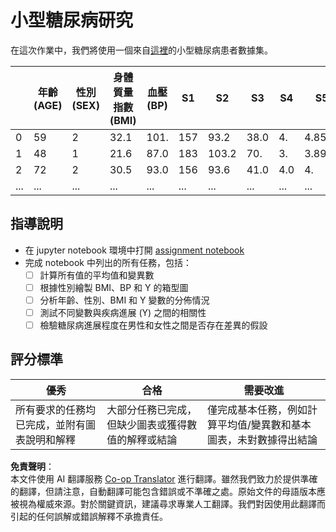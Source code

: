 <!--
CO_OP_TRANSLATOR_METADATA:
{
  "original_hash": "01d1b493e8b51a6ebb42524f6b1bcfff",
  "translation_date": "2025-08-24T12:49:23+00:00",
  "source_file": "1-Introduction/04-stats-and-probability/assignment.md",
  "language_code": "tw"
}
-->
# 小型糖尿病研究

在這次作業中，我們將使用一個來自[這裡](https://www4.stat.ncsu.edu/~boos/var.select/diabetes.html)的小型糖尿病患者數據集。

|   | 年齡 (AGE) | 性別 (SEX) | 身體質量指數 (BMI) | 血壓 (BP) | S1 | S2 | S3 | S4 | S5 | S6 | Y  |
|---|-----------|-----------|-------------------|----------|----|----|----|----|----|----|----|
| 0 | 59        | 2         | 32.1              | 101.     | 157 | 93.2| 38.0| 4.  | 4.8598 | 87 | 151 |
| 1 | 48        | 1         | 21.6              | 87.0     | 183 | 103.2| 70. | 3.  | 3.8918 | 69 | 75  |
| 2 | 72        | 2         | 30.5              | 93.0     | 156 | 93.6| 41.0| 4.0 | 4.     | 85 | 141 |
| ... | ...     | ...       | ...               | ...      | ... | ... | ... | ... | ...    | ...| ... |

## 指導說明

* 在 jupyter notebook 環境中打開 [assignment notebook](../../../../1-Introduction/04-stats-and-probability/assignment.ipynb)
* 完成 notebook 中列出的所有任務，包括：
   * [ ] 計算所有值的平均值和變異數
   * [ ] 根據性別繪製 BMI、BP 和 Y 的箱型圖
   * [ ] 分析年齡、性別、BMI 和 Y 變數的分佈情況
   * [ ] 測試不同變數與疾病進展 (Y) 之間的相關性
   * [ ] 檢驗糖尿病進展程度在男性和女性之間是否存在差異的假設

## 評分標準

優秀 | 合格 | 需要改進
--- | --- | -- |
所有要求的任務均已完成，並附有圖表說明和解釋 | 大部分任務已完成，但缺少圖表或獲得數值的解釋或結論 | 僅完成基本任務，例如計算平均值/變異數和基本圖表，未對數據得出結論

**免責聲明**：  
本文件使用 AI 翻譯服務 [Co-op Translator](https://github.com/Azure/co-op-translator) 進行翻譯。雖然我們致力於提供準確的翻譯，但請注意，自動翻譯可能包含錯誤或不準確之處。原始文件的母語版本應被視為權威來源。對於關鍵資訊，建議尋求專業人工翻譯。我們對因使用此翻譯而引起的任何誤解或錯誤解釋不承擔責任。